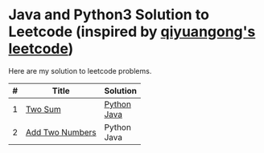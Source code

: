 # Java and Python3 Solution to Leetcode (inspired by [qiyuangong's leetcode](https://github.com/qiyuangong/leetcode))

Here are my solution to leetcode problems. 

| # | Title | Solution |
|---| ----- | -------- |
| 1 | [Two Sum](https://leetcode.com/problems/two-sum/) | [Python](https://github.com/gzhang71/Leetcode/blob/master/python/venv/Scripts/TwoSum.py) <br> [Java](https://github.com/gzhang71/Leetcode/blob/master/java/src/TwoSum.java) |
| 2 | [Add Two Numbers](https://leetcode.com/problems/add-two-numbers/) | Python <br> Java | 

